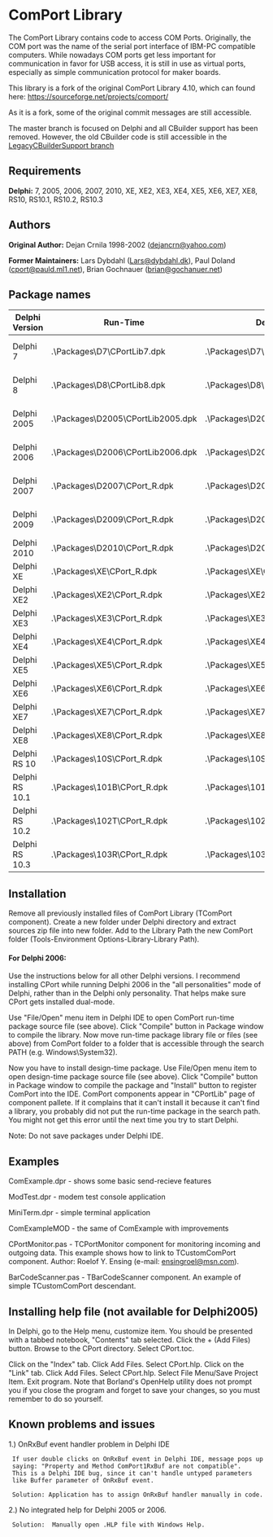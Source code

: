 # ComPort Library

The ComPort Library contains code to access COM Ports. Originally, the COM port was the name of the serial port interface of IBM-PC compatible computers.
While nowadays COM ports get less important for communication in favor for USB access, it is still in use as virtual ports, especially as simple communication protocol for maker boards.

This library is a fork of the original ComPort Library 4.10, which can found here:  https://sourceforge.net/projects/comport/

As it is a fork, some of the original commit messages are still accessible.

The master branch is focused on Delphi and all CBuilder support has been removed. However, the old CBuilder code is still accessible in the [LegacyCBuilderSupport branch](../../tree/LegacyCBuilderSupport/)

## Requirements

**Delphi:** 7, 2005, 2006, 2007, 2010, XE, XE2, XE3, XE4, XE5, XE6, XE7, XE8, RS10, RS10.1, RS10.2, RS10.3

## Authors

**Original Author:** Dejan Crnila 1998-2002 (dejancrn@yahoo.com)

**Former Maintainers:** Lars Dybdahl (Lars@dybdahl.dk), Paul Doland (cport@pauld.ml1.net), Brian Gochnauer (brian@gochanuer.net)

## Package names

| Delphi Version | Run-Time | Design-Time | State |
|---|---|---|---|
| Delphi 7 | .\Packages\D7\CPortLib7.dpk | .\Packages\D7\DsgnCPort7.dpk | not sufficiently tested |
| Delphi 8 | .\Packages\D8\CPortLib8.dpk | .\Packages\D8\DsgnCPort8.dpk | not sufficiently tested |
| Delphi 2005 | .\Packages\D2005\CPortLib2005.dpk | .\Packages\D2005\DsgnCPort2005.dpk | not sufficiently tested |
| Delphi 2006 | .\Packages\D2006\CPortLib2006.dpk | .\Packages\D2006\DsgnCPort2006.dpk | not sufficiently tested |
| Delphi 2007 | .\Packages\D2007\CPort_R.dpk | .\Packages\D2007\CPort_D.dpk | not sufficiently tested |
| Delphi 2009 | .\Packages\D2009\CPort_R.dpk | .\Packages\D2009\CPort_D.dpk | not sufficiently tested |
| Delphi 2010 | .\Packages\D2010\CPort_R.dpk | .\Packages\D2010\CPort_D.dpk | should work |
| Delphi XE | .\Packages\XE\CPort_R.dpk | .\Packages\XE\CPort_D.dpk | should work |
| Delphi XE2 | .\Packages\XE2\CPort_R.dpk | .\Packages\XE2\CPort_D.dpk | tested |
| Delphi XE3 | .\Packages\XE3\CPort_R.dpk | .\Packages\XE3\CPort_D.dpk | should work |
| Delphi XE4 | .\Packages\XE4\CPort_R.dpk | .\Packages\XE4\.dpk | should work |
| Delphi XE5 | .\Packages\XE5\CPort_R.dpk | .\Packages\XE5\CPort_D.dpk | should work |
| Delphi XE6 | .\Packages\XE6\CPort_R.dpk | .\Packages\XE6\CPort_D.dpk | should work |
| Delphi XE7 | .\Packages\XE7\CPort_R.dpk | .\Packages\XE7\CPort_D.dpk | tested |
| Delphi XE8 | .\Packages\XE8\CPort_R.dpk | .\Packages\XE8\CPort_D.dpk | should work |
| Delphi RS 10 | .\Packages\10S\CPort_R.dpk | .\Packages\10S\CPort_D.dpk | should work |
| Delphi RS 10.1 | .\Packages\101B\CPort_R.dpk | .\Packages\101B\CPort_D.dpk | should work |
| Delphi RS 10.2 | .\Packages\102T\CPort_R.dpk | .\Packages\102T\CPort_D.dpk | tested |
| Delphi RS 10.3 | .\Packages\103R\CPort_R.dpk | .\Packages\103R\CPort_D.dpk | should work |



## Installation

Remove all previously installed files of ComPort Library (TComPort component). Create a new folder under Delphi directory and extract sources zip file into new folder. Add to the Library Path the new ComPort folder (Tools-Environment Options-Library-Library Path).

#### For Delphi 2006:

Use the instructions below for all other Delphi versions. I recommend installing CPort while running Delphi 2006 in the "all personalities" mode of Delphi, rather than in the Delphi only personality. That helps make sure CPort gets installed dual-mode.

Use "File/Open" menu item in Delphi IDE to open ComPort run-time package source file (see above). Click "Compile" button in Package window to compile the library. Now move run-time package library file or files (see above) from ComPort folder to a folder that is accessible through the search PATH (e.g. Windows\System32).

Now you have to install design-time package. Use File/Open menu item to open design-time package source file (see above). Click "Compile" button in Package window to compile the package and "Install" button to register ComPort into the IDE. ComPort components appear in "CPortLib" page of component pallete.  If it complains that it can't install it because it can't find a library, you probably did not put the run-time package in the search path. You might not get this error until the next time you try to start Delphi.

Note: Do not save packages under Delphi IDE.

## Examples

  ComExample.dpr - shows some basic send-recieve features

  ModTest.dpr - modem test console application

  MiniTerm.dpr - simple terminal application

  ComExampleMOD - the same of ComExample with improvements

  CPortMonitor.pas - TCPortMonitor component for monitoring incoming and  outgoing data. This example shows how to link to TCustomComPort component. Author: Roelof Y. Ensing (e-mail: ensingroel@msn.com).

  BarCodeScanner.pas - TBarCodeScanner component. An example of simple TCustomComPort descendant. 


## Installing help file (not available for Delphi2005)
In Delphi, go to the Help menu, customize item. You should be presented with a tabbed notebook, "Contents" tab selected. Click the + (Add Files)  button. Browse to the CPort directory. Select CPort.toc. 

Click on the "Index" tab. Click Add Files. Select CPort.hlp. Click on the "Link" tab. Click Add Files. Select CPort.hlp. Select File Menu/Save Project Item. Exit program. Note that Borland's OpenHelp utility does not prompt you if you close the program and forget to save your changes, so you must remember to do so yourself. 


## Known problems and issues
  1.) OnRxBuf event handler problem in Delphi IDE

     If user double clicks on OnRxBuf event in Delphi IDE, message pops up
     saying: "Property and Method ComPort1RxBuf are not compatible".
     This is a Delphi IDE bug, since it can't handle untyped parameters
     like Buffer parameter of OnRxBuf event.
      
     Solution: Application has to assign OnRxBuf handler manually in code.    

  2.) No integrated help for Delphi 2005 or 2006.

     Solution:  Manually open .HLP file with Windows Help.
